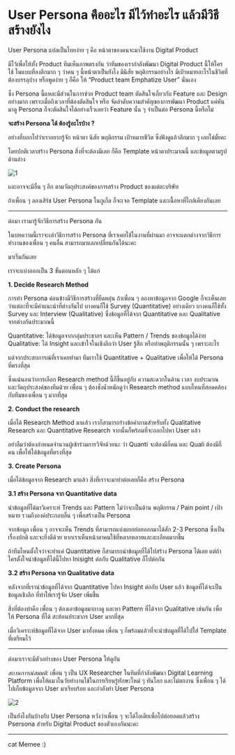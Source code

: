 # User Persona คืออะไร มีไว้ทำอะไร แล้วมีวิธีสร้างยังไง

User Persona แปลเป็นไทยง่าย ๆ คือ หน้าตาของคนจะมาใช้งาน Digital Product

มีไว้เพื่อให้ทั้ง Product ทีมเห็นภาพตรงกัน ว่าทีมของเรากำลังพัฒนา Digital Product นี้ให้ใครใช้
ในแบบที่ลงลึกมาก ๆ ว่าคน ๆ นี้หน้าตาเป็นยังไง มีนิสัย พฤติกรรมอย่างไร มีเป้าหมายอะไรในชีวิตที่ต้องบรรลุบ้าง หรือพูดง่าย ๆ ก็คือ ให้ “Product team Emphatize User” นั่นเอง

ซึ่ง Persona นี้แหละมีส่วนในการช่วย Product team ตัดสินใจเกี่ยวกับ Feature และ Design อย่างมาก เพราะเมื่อถึงเวลาที่ต้องตัดสินใจ หรือ จัดลำดับความสำคัญของการพัฒนา Product แค่หันมาดู Persona ก็จะตัดสินใจได้อย่างเร็วเลยว่า Feature นั้น ๆ จำเป็นต่อ Persona นี้หรือไม่


**จะสร้าง Persona ได้ ต้องรู้อะไรบ้าง ?**

อย่างที่บอกไปว่าเราอยากรู้จัก หน้าตา นิสัย พฤติกรรม เป้าหมายชีวิต ซึ่งฟังดูแล้วลึกมาก ๆ เลยใช่มั้ยคะ 

โดยปกติเวลาสร้าง Persona สิ่งที่จะต้องมีเลย ก็คือ Template หน้าตาประมาณนี้ และข้อมูลตามรูปด้านล่าง

![1](https://i.ibb.co/T17FmXP/4.png)

และอาจจะมีอื่น ๆ อีก ตามวัตถุประสงค์ของการสร้าง Product ของแต่ละบริษัท

ถ้าเพื่อน ๆ ลองเสิร์ช User Persona ในกูเกิ้ล ก็จะเจอ Template และเนื้อหาที่ใกล้เคียงกันเลย

---

ต่อมา เรามารู้จักวิธีการสร้าง Persona กัน

ในบทความนี้เราจะเล่าวิธีการสร้าง Persona ที่เราเคยใช้ในงานที่ผ่านมา อาจจะแตกต่างจากวิธีการทำงานของเพื่อน ๆ คนอื่น สามารถมาแลกเปลี่ยนกันได้นะคะ

มาเริ่มกันเลย 

เราจะแบ่งออกเป็น 3 ขั้นตอนหลัก ๆ ได้แก่

**1. Decide Research Method**

การทำ Persona ค่อนข้างมีวิธีการสร้างที่ยืดหยุ่น ถ้าเพื่อน ๆ ลองหาข้อมูลจาก Google ก็จะเห็นเลยว่าแต่ละที่จะมีคำแนะนำที่ต่างกันไป บางคนก็ใช้ Survey (Quantitative) อย่างเดียว บางคนก็ใช้ทั้ง Survey และ Interview (Qualitative) ซึ่งข้อมูลที่ได้จาก Quantitative และ Qualitative จากต่างกันประมาณนี้

Quantitative: ได้ข้อมูลจากกลุ่มประชากร และเห็น Pattern / Trends ของข้อมูลได้ง่าย
Qualitative: ได้ Insight และเข้าใจในเชิงลึกว่า User รู้สึก หรือทำพฤติกรรมนั้น ๆ เพราะอะไร



แต่จากประสบการณ์ที่เราเคยทำมา ทีมเราใช้ Quantitative + Qualitative เพื่อให้ได้ Persona ที่ตรงที่สุด 

ซึ่งแน่นอนว่าการเลือก Research method นี้ก็ขึ้นอยู่กับ ความสะดวกในด้าน เวลา งบประมาณ และวัตถุประสงค์ของทีมด้วย เพื่อน ๆ ต้องชั่งน้ำหนักดูว่า Research method แบบไหนที่สอดคล้องกับทีมของเพื่อน ๆ มากที่สุด

**2. Conduct the research**

เมื่อได้ Research Method มาแล้ว เราก็สามารถร่างข้อคำถามสำหรับทั้ง Qualitative Research และ Quantitative Research จากนั้นก็พร้อมที่จะออกไปหา User แล้ว

อย่าลืมว่าต้องกำหนดจำนวนผู้เข้าร่วมการวิจัยด้วยนะ ว่า Quanti จะต้องมีกี่คน และ Quali ต้องมีกี่คน เพื่อให้ได้ข้อมูลที่ตรงที่สุด

**3. Create Persona**

เมื่อได้ข้อมูลจาก Research มาแล้ว สิ่งที่เราจะมาทำต่อเลยก็คือ สร้าง Persona 

**3.1 สร้าง Persona จาก Quantitative data**

นำข้อมูลที่ได้มาวิเคราะห์ Trends และ Pattern ไม่ว่าจะเป็นด้าน พฤติกรรม / Pain point / เป้าหมาย รวมถึงองค์ประกอบอื่น ๆ เพื่อสร้างเป็น Persona

จากข้อมูล เพื่อน ๆ อาจจะเห็น Trends ที่สามารถแบ่งแยกย่อยออกมาได้สัก 2-3 Persona ซึ่งเป็นเรื่องปกติ และจะยิ่งดีด้วย หากเราเห็นหน้าตาคนใช้ที่หลากหลายและละเอียดมากขึ้น

ถ้าทีมไหนตั้งใจว่าจะทำแค่ Quantitative ก็สามารถนำข้อมูลที่ได้ไปสร้าง Persona ได้เลย แต่ถ้าใครตั้งใจนำข้อมูลที่ได้นี้ไปหา Inisight ต่อกับ Qualitative ก็ไปต่อกัน

**3.2 สร้าง Persona จาก Qualitative data**

หลังจากที่เรานำข้อมูลที่ได้จาก Quantitative ไปหา Insight ต่อกับ User แล้ว ข้อมูลที่ได้จะเป็นข้อมูลเชิงลึก ที่ทำให้เรารู้จัก User เพิ่มขึ้น

สิ่งที่ต้องทำคือ เพื่อน ๆ ต้องเอาข้อมูลมากางดู และหา Pattern ที่ได้จาก Qualitative เช่นกัน เพื่อให้ Persona ที่ได้ สะท้อนประชากร User มากที่สุด

เมื่อวิเคราะห์ข้อมูลที่ได้จาก User มาทั้งหมด เพื่อน ๆ ก็พร้อมแล้วที่จะนำข้อมูลที่ได้ไปใส่ Template ที่เตรียมไว้

- - -

ต่อมาเราจะมีตัวอย่างของ User Persona ให้ดูกัน

_สถานการณ์สมมติ:_
เพื่อน ๆ เป็น UX Researcher ในทีมที่กำลังพัฒนา Digital Learning Platform เพื่อให้แมวในวัยทำงานใช้ในการเรียนรู้ทักษะใหม่ ๆ ทันโลก และไม่ตกงาน ซึ่งเพื่อน ๆ ได้ไปเก็บข้อมูลจาก User มาเรียบร้อย และกำลังทำ User Persona

![2](https://i.ibb.co/C663hgK/13.png)


เป็นยังไงกันบ้างกับ User Persona หวังว่าเพื่อน ๆ จะได้ไอเดียเพื่อไปต่อยอดแล้วสร้าง Psersona สำหรับ Digital Product ของตัวเองกันนะคะ

------

cat Memee :)
